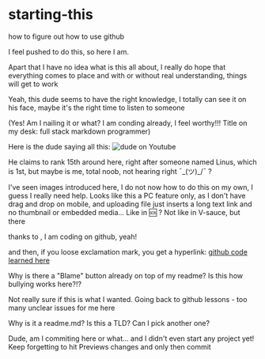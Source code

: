 # starting-this
how to figure out how to use github

I feel pushed to do this, so here I am.

Apart that I have no idea what is this all about, I really do hope that everything comes to place and with or without real understanding, things will get to work


Yeah, this dude seems to have the right knowledge, I totally can see it on his face, maybe it's the right time to listen to someone 

(Yes! Am I nailing it or what? I am conding already, I feel worthy!!! Title on my desk: full stack markdown programmer)

Here is the dude saying all this:
![dude on Youtube](https://youtu.be/Loav1kbA640)

He claims to rank 15th around here, right after someone named Linus, which is 1st, but maybe is me, total noob, not hearing right ¯\_(ツ)_/¯ ?

I've seen images introduced here, I do not now how to do this on my own, I guess I really need help.
Looks like this a PC feature only, as I don't have drag and drop on mobile, and uploading file just inserts a long text link and no thumbnail or embedded media...
Like in 🆘 ?
Not like in V-sauce, but there


thanks to , I am coding on github, yeah!

and then, if you loose exclamation mark, you get a hyperlink:
[github code learned here](https://stackoverflow.com/questions/11804820/how-can-i-embed-a-youtube-video-on-github-wiki-pages)



Why is there a "Blame" button already on top of my readme? Is this how bullying works here?!?

Not really sure if this is what I wanted.
Going back to github lessons - too many unclear issues for me here

Why is it a readme.md? Is this a TLD? Can I pick another one?

Dude, am I commiting here or what... and I didn't even start any project yet!
Keep forgetting to hit Previews changes and only then commit
